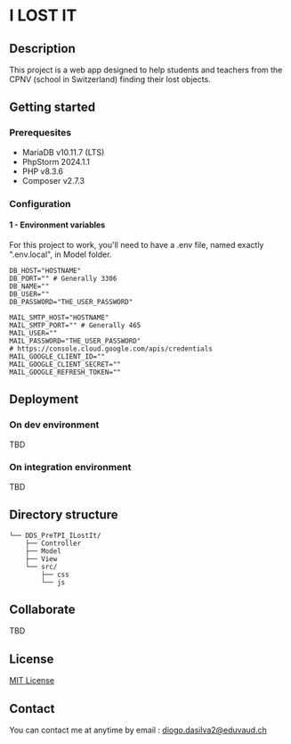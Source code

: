 # I LOST IT

## Description
This project is a web app designed to help students and teachers from the CPNV (school in Switzerland) finding their lost objects.

## Getting started

### Prerequesites

- MariaDB v10.11.7 (LTS)
- PhpStorm 2024.1.1
- PHP v8.3.6
- Composer v2.7.3

### Configuration

#### 1 - Environment variables
For this project to work, you'll need to have a .env file, named exactly ".env.local", in Model folder.

````dotenv
DB_HOST="HOSTNAME"
DB_PORT="" # Generally 3306
DB_NAME=""
DB_USER=""
DB_PASSWORD="THE_USER_PASSWORD"

MAIL_SMTP_HOST="HOSTNAME"
MAIL_SMTP_PORT="" # Generally 465
MAIL_USER=""
MAIL_PASSWORD="THE_USER_PASSWORD"
# https://console.cloud.google.com/apis/credentials
MAIL_GOOGLE_CLIENT_ID=""
MAIL_GOOGLE_CLIENT_SECRET=""
MAIL_GOOGLE_REFRESH_TOKEN="" 
````

## Deployment

### On dev environment

TBD

### On integration environment

TBD

## Directory structure

```
└── DDS_PreTPI_ILostIt/
    ├── Controller
    ├── Model
    ├── View
    └── src/
        ├── css
        └── js
```

## Collaborate

TBD

## License

[MIT License](https://github.com/CPNV-TPI/ILostIt/blob/develop/LICENSE)

## Contact

You can contact me at anytime by email : diogo.dasilva2@eduvaud.ch
